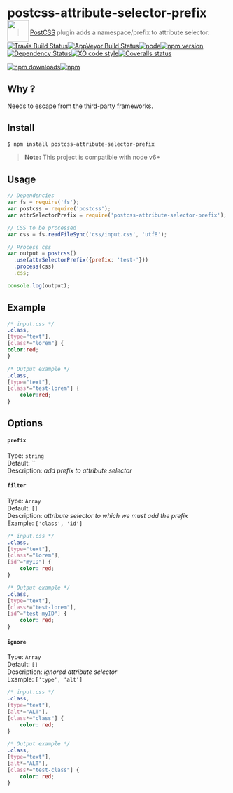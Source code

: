 # postcss-attribute-selector-prefix <a href="https://github.com/postcss/postcss"><img align="left" height="49" src="http://postcss.github.io/postcss/logo.svg"></a>

> [PostCSS](https://github.com/postcss/postcss) plugin adds a namespace/prefix to attribute selector.

[![Travis Build Status](https://img.shields.io/travis/Scrum/postcss-attribute-selector-prefix/master.svg?style=flat-square&label=unix)](https://travis-ci.org/Scrum/postcss-attribute-selector-prefix)[![AppVeyor Build Status](https://img.shields.io/appveyor/ci/GitScrum/postcss-attribute-selector-prefix/master.svg?style=flat-square&label=windows)](https://ci.appveyor.com/project/GitScrum/postcss-attribute-selector-prefix)[![node](https://img.shields.io/node/v/postcss-attribute-selector-prefix.svg?maxAge=2592000&style=flat-square)]()[![npm version](https://img.shields.io/npm/v/postcss-attribute-selector-prefix.svg?style=flat-square)](https://www.npmjs.com/package/postcss-attribute-selector-prefix)[![Dependency Status](https://david-dm.org/Scrum/postcss-attribute-selector-prefix.svg?style=flat-square)](https://david-dm.org/Scrum/postcss-attribute-selector-prefix)[![XO code style](https://img.shields.io/badge/code_style-XO-5ed9c7.svg?style=flat-square)](https://github.com/sindresorhus/xo)[![Coveralls status](https://img.shields.io/coveralls/Scrum/postcss-attribute-selector-prefix.svg?style=flat-square)](https://coveralls.io/r/Scrum/postcss-attribute-selector-prefix)

[![npm downloads](https://img.shields.io/npm/dm/postcss-attribute-selector-prefix.svg?style=flat-square)](https://www.npmjs.com/package/postcss-attribute-selector-prefix)[![npm](https://img.shields.io/npm/dt/postcss-attribute-selector-prefix.svg?style=flat-square)](https://www.npmjs.com/package/postcss-attribute-selector-prefix)

## Why ?
Needs to escape from the third-party frameworks.

## Install

```bash
$ npm install postcss-attribute-selector-prefix 
```

> **Note:** This project is compatible with node v6+

## Usage

```js
// Dependencies
var fs = require('fs');
var postcss = require('postcss');
var attrSelectorPrefix = require('postcss-attribute-selector-prefix');

// CSS to be processed
var css = fs.readFileSync('css/input.css', 'utf8');

// Process css
var output = postcss()
  .use(attrSelectorPrefix({prefix: 'test-'}))
  .process(css)
  .css;

console.log(output);
```

## Example

```css
/* input.css */
.class, 
[type="text"], 
[class*="lorem"] {
color:red; 
}
```

```css
/* Output example */
.class, 
[type="text"], 
[class*="test-lorem"] { 
    color:red; 
}
```

## Options

#### `prefix`

Type: `string`  
Default: ``  
Description: *add prefix to attribute selector*

#### `filter`

Type: `Array`  
Default: `[]`  
Description: *attribute selector to which we must add the prefix*  
Example: `['class', 'id']`  

```css
/* input.css */
.class, 
[type="text"], 
[class*="lorem"],
[id^="myID"] { 
    color: red; 
}
```

```css
/* Output example */
.class, 
[type="text"], 
[class*="test-lorem"],
[id^="test-myID"] { 
    color: red; 
}
```

#### `ignore`


Type: `Array`  
Default: `[]`  
Description: *ignored attribute selector*  
Example: `['type', 'alt']`

```css
/* input.css */
.class, 
[type="text"], 
[alt*="ALT"],
[class*="class"] { 
    color: red; 
}
```

```css
/* Output example */
.class, 
[type="text"], 
[alt*="ALT"],
[class*="test-class"] { 
    color: red; 
}
```
